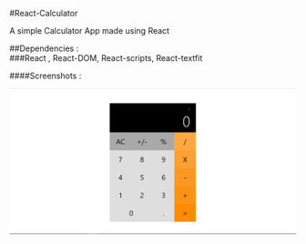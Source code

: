 #React-Calculator

A simple Calculator App made using React

##Dependencies :<br> 
###React , React-DOM, React-scripts, React-textfit

####Screenshots :

![Alt text](./scr.png?raw=true "Title")